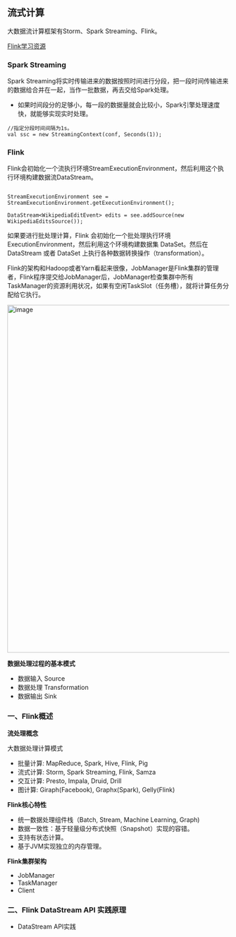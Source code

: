 ## 流式计算


大数据流计算框架有Storm、Spark Streaming、Flink。

[Flink学习资源](https://github.com/pierre94/flink-notes)

### Spark Streaming

Spark Streaming将实时传输进来的数据按照时间进行分段，把一段时间传输进来的数据给合并在一起，当作一批数据，再去交给Spark处理。
- 如果时间段分的足够小，每一段的数据量就会比较小，Spark引擎处理速度快，就能够实现实时处理。

```
//指定分段时间间隔为1s。
val ssc = new StreamingContext(conf, Seconds(1));
```

### Flink

Flink会初始化一个流执行环境StreamExecutionEnvironment，然后利用这个执行环境构建数据流DataStream。

```

StreamExecutionEnvironment see = StreamExecutionEnvironment.getExecutionEnvironment();

DataStream<WikipediaEditEvent> edits = see.addSource(new WikipediaEditsSource());

```

如果要进行批处理计算，Flink 会初始化一个批处理执行环境 ExecutionEnvironment，然后利用这个环境构建数据集 DataSet。然后在 DataStream 或者 DataSet 上执行各种数据转换操作（transformation）。

Flink的架构和Hadoop或者Yarn看起来很像，JobManager是Flink集群的管理者，Flink程序提交给JobManager后，JobManager检查集群中所有TaskManager的资源利用状况，如果有空闲TaskSlot（任务槽），就将计算任务分配给它执行。

<img width="788" alt="image" src="https://user-images.githubusercontent.com/46979228/168446373-eb8f0ce0-283b-4628-b5a6-26e8e90a70c4.png">

**数据处理过程的基本模式**

- 数据输入 Source
- 数据处理 Transformation
- 数据输出 Sink

### 一、Flink概述

**流处理概念**

大数据处理计算模式
- 批量计算: MapReduce, Spark, Hive, Flink, Pig
- 流式计算: Storm, Spark Streaming, Flink, Samza
- 交互计算: Presto, Impala, Druid, Drill
- 图计算: Giraph(Facebook), Graphx(Spark), Gelly(Flink)

**Flink核心特性**
- 统一数据处理组件栈（Batch, Stream, Machine Learning, Graph)
- 数据一致性：基于轻量级分布式快照（Snapshot）实现的容错。
- 支持有状态计算。
- 基于JVM实现独立的内存管理。

**Flink集群架构**
- JobManager
- TaskManager
- Client


### 二、Flink DataStream API 实践原理

- DataStream API实践


